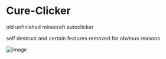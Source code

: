 # Cure-Clicker
old unfinished minecraft autoclicker

self destruct and certain features removed for obvious reasons

![image](https://user-images.githubusercontent.com/60933760/163736271-df1f82b9-99c2-4a8f-b5f4-0e9800aa9b26.png)

